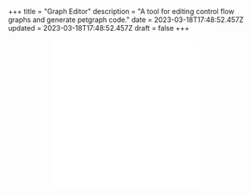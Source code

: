+++
title = "Graph Editor"
description = "A tool for editing control flow graphs and generate petgraph code."
date = 2023-03-18T17:48:52.457Z
updated = 2023-03-18T17:48:52.457Z
draft = false
+++

<div id="container">
    <div id="graph">
        <svg id="svg-graph">
            <marker id="arrow" markerWidth="10" markerHeight="7"
    refX="0" refY="3.5" orient="auto">
                <polygon points="0 0, 10 3.5, 0 7" />
            </marker>
        </svg>
    </div>
    <div>
        <pre id="mermaid"></pre>
    </div>
    <div><pre id="rust"></pre></div>
    <div><pre id="come"></pre></div>
</div>

<script type="module">
import init, { ControlFlowGraph } from "./control_flow_graph_wasm.js";

const svgNS = "http://www.w3.org/2000/svg";

let model = null;
let view = null;

let state = "idle";
let firstNode = null;
let nextNodeId = 0;
let hoveringNode = null;
let draggingNode = null;
let dragStartX = null;
let dragStartY = null;
let edgesInfo = [];
init().then(() => {
    model = new ControlFlowGraph();
    view = document.getElementById("svg-graph");
    view.addEventListener("contextmenu", (event) => {
        onRightClick(event);
        event.preventDefault();
        event.stopPropagation();
    });
    view.addEventListener("mousedown", (event) => {
        onMouseDown(event);
        event.preventDefault();
        event.stopPropagation();
    });
    view.addEventListener("mousemove", (event) => {
        onMouseMove(event);
        event.preventDefault();
        event.stopPropagation();
    });
});

/// utils
function assert(condition, promote) {
    if (!condition) {
        console.error(promote);
    }
}

function mousePosition(event) {
    const point = new DOMPoint(parseFloat(event.clientX), parseFloat(event.clientY));
    let transformedPoint = point.matrixTransform(view.getScreenCTM().inverse());
    return [transformedPoint.x, transformedPoint.y];
}

function isRightButton(event) {
    return event.buttons & 2;
}
/// end utils

/// handlers
function onMouseDown(event) {
    if (state === "idle") {
        assert(firstNode === null, "during idle state, firstNode should always be null");
        if (!(isRightButton(event))) {
            addNode(mousePosition(event));
        }
    } else if (state === "connecting" && isRightButton(event)) {
        assert(firstNode !== null, "during connecting state, firstNode should not be null");
        // cancel connecting
        firstNode.childNodes[0].setAttribute("fill", "red");
        firstNode = null;
        state = "idle";
    }
}

function onRightClick() {
    if (firstNode !== null) {
        firstNode.childNodes[0].setAttribute("fill", "red");
        firstNode = null;
    }
    if (draggingNode !== null) {
        draggingNode = null;
    }
    state = "idle";
}

function onMouseMove(event) {
    if (state === "dragging" && (event.buttons & 1)) {
        assert(draggingNode, "during dragging state, draggingNode should not be null or undefined");
        let [x, y] = mousePosition(event);
        draggingNode.setAttribute("transform", `translate(${x},${y})`);
        edgesInfo.forEach(edge => {
            if (edge.first === draggingNode || edge.second === draggingNode) {
                const [sx, sy, ex, ey] = connectionLinePosition(edge.first, edge.second);
                edge.line.setAttribute('x1', sx);
                edge.line.setAttribute('y1', sy);
                edge.line.setAttribute('x2', ex);
                edge.line.setAttribute('y2', ey);
            }
        });
    }
}

function onNodeMouseDown(node, event) {
    if (state === "idle") {
        draggingNode = node;
        const position = node.getAttribute("transform");
        const [x, y] = position.substring("translate(".length, position.length - 1).split(",").map(parseFloat);
        dragStartX = x;
        dragStartY = y;
        state = "dragging";
    }
}

function onNodeMouseUp(node, event) {
    if (state === "dragging") {
        assert(draggingNode, "during dragging state, draggingNode should not be null or undefined");
        assert(draggingNode === node, "this handler should be called only on the draggingNode");
        draggingNode = null;
        const [x, y] = mousePosition(event);
        const dx = x - dragStartX;
        const dy = y - dragStartY;
        dragStartX = null;
        dragStartY = null;
        const considerAsClick = dx *dx + dy* dy < 50;
        if (considerAsClick) {
            firstNode = node;
            node.childNodes[0].setAttribute("fill", "green");
            state = "connecting";
        } else {
            state = "idle";
        }
    } else if (state === "connecting") {
        firstNode.childNodes[0].setAttribute("fill", "red");
        connect(firstNode, node);
        firstNode = null;
        state = "idle";
    }
}

function onNodeMouseEnter(node, event) {
    if (hoveringNode !== null) {
        let hoveringNodeId = parseInt(hoveringNode.getAttribute("id").slice("node-".length));
        let dorminatorInfo = model.dominator_relation();
        if (dorminatorInfo) {
            let dominates = dorminatorInfo.dominates(hoveringNodeId);
            let dominance_frontiers = dorminatorInfo.dominance_frontiers(model, hoveringNodeId);
            for (let dorminate of dominates) {
                let idText = `node-${dorminate}`;
                let node = document.getElementById(idText);
                node.childNodes[0].setAttribute("stroke", "none");
            }
            for (let dorminate of dominance_frontiers) {
                let idText = `node-${dorminate}`;
                let node = document.getElementById(idText);
                node.childNodes[0].setAttribute("stroke", "none");
            }
        }
    }
    hoveringNode = node;
    let hoveringNodeId = parseInt(hoveringNode.getAttribute("id").slice("node-".length));
    let dorminatorInfo = model.dominator_relation();
    if (dorminatorInfo) {
        let dominates = dorminatorInfo.dominates(hoveringNodeId);
        let dominance_frontiers = dorminatorInfo.dominance_frontiers(model, hoveringNodeId);
        for (let dorminate of dominates) {
            let idText = `node-${dorminate}`;
            let node = document.getElementById(idText);
            node.childNodes[0].setAttribute("stroke", "#00FF33");
        }
        for (let dorminate of dominance_frontiers) {
            let idText = `node-${dorminate}`;
            let node = document.getElementById(idText);
            node.childNodes[0].setAttribute("stroke", "#00CCFF");
        }
    }
}

function onNodeMouseLeave(node, event) {
    let hoveringNodeId = parseInt(hoveringNode.getAttribute("id").slice("node-".length));
    let dorminatorInfo = model.dominator_relation();
    if (dorminatorInfo) {
        let dominates = dorminatorInfo.dominates(hoveringNodeId);
        let dominance_frontiers = dorminatorInfo.dominance_frontiers(model, hoveringNodeId);
        for (let dorminate of dominates) {
            let idText = `node-${dorminate}`;
            let node = document.getElementById(idText);
            node.childNodes[0].setAttribute("stroke", "none");
        }
        for (let dorminate of dominance_frontiers) {
            let idText = `node-${dorminate}`;
            let node = document.getElementById(idText);
            node.childNodes[0].setAttribute("stroke", "none");
        }
    }
    hoveringNode = null;
}
/// end handlers
/// view functions
function connectionLinePosition(firstNode, secondNode) {
    const firstPosition = firstNode.getAttribute("transform");
    const [x1, y1] = firstPosition.substring("translate(".length, firstPosition.length - 1).split(",").map(parseFloat);
    const secondePosition = secondNode.getAttribute("transform");
    const [x2, y2] = secondePosition.substring("translate(".length, secondePosition.length - 1).split(",").map(parseFloat);
    const r = 10;
    const dx = x2 - x1;
    const dy = y2 - y1;
    let angle = Math.atan(dy / dx);
    if (dx < 0) {
        angle += Math.PI;
    }
    const sx = x1 + r *Math.cos(angle);
const sy = y1 + r* Math.sin(angle);
    const ex = x2 - (r + 10) *Math.cos(angle);
const ey = y2 - (r + 10)* Math.sin(angle);
    return [sx, sy, ex, ey];
}
function createText(text) {
    const textElement = document.createElementNS(svgNS, "text");
    textElement.setAttribute("text-anchor", "middle");
    textElement.setAttribute("dominant-baseline", "central");
    textElement.setAttribute("fill", "white");
    const textNode = document.createTextNode(text);
    textElement.appendChild(textNode);
    textElement.setAttribute("pointer-events", "none");
    return textElement;
}
function addNode([x, y]) {
    const group = document.createElementNS(svgNS, "g");
    group.setAttribute("transform", `translate(${x},${y})`);
    group.setAttribute("id", `node-${nextNodeId}`)
    const circle = document.createElementNS(svgNS, "circle");
    circle.setAttribute("r", 10);
    circle.setAttribute("fill", "red");
    circle.setAttribute("stroke-width", "2");
    group.appendChild(circle);
    group.appendChild(createText(nextNodeId));
    group.addEventListener("mousedown", (event) => {
        onNodeMouseDown(group, event);
        event.preventDefault();
        event.stopPropagation();
    });
    group.addEventListener("mouseup", (event) => {
        onNodeMouseUp(group, event);
        event.preventDefault();
        event.stopPropagation();
    });
    group.addEventListener("mouseenter", (event) => {
        onNodeMouseEnter(group, event);
        event.preventDefault();
        event.stopPropagation();
    });
    group.addEventListener("mouseleave", (event) => {
        onNodeMouseLeave(group, event);
        event.preventDefault();
        event.stopPropagation();
    });
    view.appendChild(group);
    nextNodeId++;
}
function connect(first, second) {
    const svg = document.getElementById("svg-graph");
    const line = document.createElementNS(svgNS, 'line');
    const [sx, sy, ex, ey] = connectionLinePosition(first, second);
    line.setAttribute('x1', sx);
    line.setAttribute('y1', sy);
    line.setAttribute('x2', ex);
    line.setAttribute('y2', ey);
    line.setAttribute('stroke', '#000');
    line.setAttribute("style", "stroke:#000; marker-end: url(#arrow);");
    svg.appendChild(line);
    let firstId = parseInt(first.getAttribute("id").slice("node-".length));
    let secondId = parseInt(second.getAttribute("id").slice("node-".length));
    model.add_edge(firstId, secondId);
    edgesInfo.push({ first, second, line });
    renderMermaid();
    renderRust();
    renderComeIR();
}
/// end view functions
/// render functions
function renderMermaid() {
    const mermaid = document.getElementById("mermaid");
    let content = "graph TD \n";
    for (let edge of edgesInfo) {
        let { first, second, line } = edge;
        const firstId = first.getAttribute("id").substring("node-".length);
        const secondId = second.getAttribute("id").substring("node-".length);
        content += `  ${firstId} --> ${secondId}\n`;
    }
    mermaid.innerHTML = content;
}
function renderRust() {
    const rust = document.getElementById("rust");
    let content = "let mut graph: DiGraph<_,_, usize> = DiGraph::default();\n";
    let edge_content = "";
    let nodes = new Set();
    for (let edge of edgesInfo) {
        let { first, second, line } = edge;
        const firstId = first.getAttribute("id").substring("node-".length);
        const secondId = second.getAttribute("id").substring("node-".length);
        edge_content += `graph.add_edge(node_${firstId}, node_${secondId}, ());\n`;
        nodes.add(firstId);
        nodes.add(secondId);
    }
    for (let node of nodes) {
        content += `let node_${node} = graph.add_node(${node});\n`;
    }
    content += edge_content;
    rust.innerHTML = content;
}
function renderComeIR() {
    const come = document.getElementById("come");
    let content = `let function_definition = FunctionDefinition {
        header: ir::FunctionHeader {
        name: "f".to_string(),
    parameters: Vec::new(),
    return_type: data_type::Type::None,
    },
    content: vec![\n`;
    let nodes = new Set();
    for (let edge of edgesInfo) {
        let { first, second, line } = edge;
        const firstId = first.getAttribute("id").substring("node-".length);
        const secondId = second.getAttribute("id").substring("node-".length);
        nodes.add(firstId);
        nodes.add(secondId);
    }
    for (let node of nodes) {
        let to = edgesInfo.filter(({ first }) => {
            const firstId = first.getAttribute("id").substring("node-".length);
            return firstId === node;
        }).map(({ second }) => {
            const secondId = second.getAttribute("id").substring("node-".length);
            return secondId;
        });
        content += "        ";
        if (to.length === 0) {
            content += `ret_block(${node}),`;
        } else if (to.length === 1) {
            let target = to[0];
            content += `jump_block(${node}, ${target}),`;
        } else if (to.length === 2) {
            let first = to[0];
            let second = to[1];
            content += `branch_block(${node}, ${first}, ${second}),`;
        }
        content += "\n";
    }
    content = content.slice(0, -1);
    content += `
    ],
};`;
    come.innerHTML = content;
}
/// end render functions
</script>

<style>
    #container {
        margin-left: -24px;
        margin-right: -24px;
        min-width: calc(100% + 48px);
        max-width: 100vw;
        display: flex;
        flex-wrap: wrap;
        overflow: scroll;
        justify-content: center;
        align-items: center;
    }
    #container>div {
        flex-grow: 0;
        flex-shrink: 0;
        padding: 4px;
    }
    #container>div>pre {
        padding: 0;
        margin: 0;
        overflow: scroll;
        max-width: 100vw;
    }
    #graph {
        width: fit-content;
    }
    #svg-graph {
        background: white;
        min-height: 300px;
    }
    @media (min-width: 576px) {
        #graph, #mermaid, #rust, #come {
            flex-grow: 1;
        }
    }
</style>
